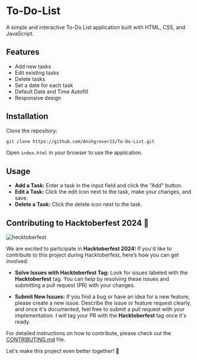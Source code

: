 # To-Do-List

A simple and interactive To-Do List application built with HTML, CSS, and JavaScript.

## Features

- Add new tasks
- Edit existing tasks
- Delete tasks
- Set a date for each task
- Default Date and Time Autofill
- Responsive design

## Installation

Clone the repository:

```bash
git clone https://github.com/Anshgrover23/To-Do-List.git
```
Open `index.html` in your browser to use the application.

## Usage

- **Add a Task:** Enter a task in the input field and click the "Add" button.
- **Edit a Task:** Click the edit icon next to the task, make your changes, and save.
- **Delete a Task:** Click the delete icon next to the task.

## Contributing to Hacktoberfest 2024 🎉
![hecktoberfest](https://github.com/user-attachments/assets/9352e904-6b2d-495e-8140-1437e385ffdb)



We are excited to participate in **Hacktoberfest 2024**! If you'd like to contribute to this project during Hacktoberfest, here’s how you can get involved:

- **Solve Issues with Hacktoberfest Tag:** Look for issues labeled with the **Hacktoberfest** tag. You can help by resolving these issues and submitting a pull request (PR) with your changes.

- **Submit New Issues:** If you find a bug or have an idea for a new feature, please create a new issue. Describe the issue or feature request clearly, and once it's documented, feel free to submit a pull request with your implementation. I will tag your PR with the **Hacktoberfest** tag once it's ready.

For detailed instructions on how to contribute, please check out the [CONTRIBUTING.md](CONTRIBUTING.md) file.

Let's make this project even better together! 🎉




